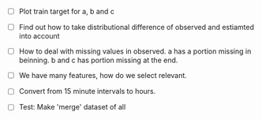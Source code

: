 
- [ ] Plot train target for a, b and c
- [ ] Find out how to take distributional difference of observed and estiamted into account
- [ ] How to deal with missing values in observed. a has a portion missing in beinning. b and c has portion missing at the end.
- [ ] We have many features, how do we select relevant.
- [ ] Convert from 15 minute intervals to hours.


- [ ] Test: Make 'merge' dataset of all 


